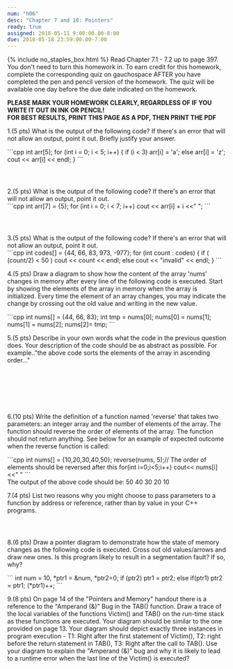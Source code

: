 ```yaml
---
num: "h06"
desc: "Chapter 7 and 10: Pointers"
ready: true
assigned: 2018-05-11 9:00:00.00-8:00
due: 2018-05-18 23:59:00.00-7:00
---
```

{% include no_staples_box.html %}
Read Chapter 7.1 - 7.2 up to page 397.  You don't need to turn this homework in. To earn credit for this homework, complete the corresponding quiz on gauchospace AFTER you have completed the pen and pencil version of the homework. The quiz will be available one day before the due date indicated on the homework.

<b>PLEASE MARK YOUR HOMEWORK CLEARLY, REGARDLESS OF IF YOU WRITE IT OUT IN INK OR PENCIL!<br/>
FOR BEST RESULTS, PRINT THIS PAGE AS A PDF, THEN PRINT THE PDF</b>


1.(5 pts) What is the output of the following code? If there's an error that will not allow an output, point it out. Briefly justify your answer.

<div markdown="1">
```cpp
int arr[5];
for (int i = 0; i < 5; i++) {
  if (i < 3) arr[i] = 'a';
  else arr[i] = 'z';
  cout << arr[i] << endl;  }
```
</div>
<div style="margin-bottom:4em"></div>
2.(5 pts) What is the output of the following code? If there's an error that will not allow an output, point it out.

<div markdown="1">
```cpp
int arr[7] = {5};
for (int i = 0; i < 7; i++)
  cout << arr[i] + i <<" ";
```
</div>
<div style="margin-bottom:4em"></div>
3.(5 pts) What is the output of the following code? If there's an error that will not allow an output, point it out.

<div markdown="1">
```cpp
int codes[] = {44, 66, 83, 973, -977};
for (int count : codes) {
  if ( (count/2) < 50 )
    cout << count << endl;
  else cout << "invalid" << endl; }
```
</div>

<div class="pagebreak"></div>

4.(5 pts) Draw a diagram to show how the content of the array 'nums' changes in memory after every line of the following code is executed. Start by showing the elements of the array in memory when the array is initialized. Every time the element of an array changes, you may indicate the change by crossing out the old value and writing in the new value.

<div markdown="1">
```cpp
int nums[] = {44, 66, 83};
int tmp = nums[0];
nums[0] = nums[1];
nums[1] = nums[2];
nums[2]= tmp;
```
</div>

5.(5 pts) Describe in your own words what the code in the previous question does. Your description of the code should be as abstract as possible. For example.."the above code sorts the elements of the array in ascending order..."

<div style="margin-bottom:8em"></div>

6.(10 pts) Write the definition of a function named 'reverse' that takes two parameters: an integer array and the number of elements of the array. The function should reverse the order of elements of the array. The function should not return anything. See below for an example of expected outcome when the reverse function is called:

<div markdown="1">
```cpp
int nums[] = {10,20,30,40,50};
reverse(nums, 5);// The order of elements should be reversed after this
for(int i=0;i<5;i++)
   cout<< nums[i]<<" "
```
</div>
The output of the above code should be: 50 40 30 20 10
<div class="pagebreak"></div>

7.(4 pts) List two reasons why you might choose to pass parameters to a function by address or reference, rather than by value in your C++ programs.
<div style="margin-bottom:4em"></div>

8.(6 pts) Draw a pointer diagram to demonstrate how the state of memory changes as the following code is executed. Cross out old values/arrows and draw new ones. Is this program likely to result in a segmentation fault? If so, why?
<div style="margin-bottom:1em"></div>

<div markdown="1">
```
   int num = 10, *ptr1 = &num, *ptr2=0;
   if (ptr2) ptr1 = ptr2;
   else if(ptr1) ptr2 = ptr1;
   (*ptr1)++;
```   

</div>

9.(8 pts) On page 14 of the "Pointers and Memory" handout there is a reference to the "Amperand (&)" Bug in the TAB() function. Draw a trace of the local variables of the functions Victim() and TAB() on the run-time stack as these functions are executed. Your diagram should be similar to the one provided on page 13. Your diagram should depict exactly three instances in program execution - T1: Right after the first statement of Victim(), T2: right before the return statement in TAB(), T3: Right after the call to TAB(). Use your diagram to explain the "Amperand (&)" bug and why it is likely to lead to a runtime error when the last line of the Victim() is executed?
<div style="margin-bottom:20em"></div>

<div class="pagebreak"></div>

